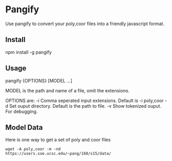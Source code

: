 # Pangify
Use pangify to convert your poly,coor files into a
friendly javascript format.

## Install
npm install -g pangify

## Usage
pangify {OPTIONS} [MODEL ...]

MODEL is the path and name of a file, omit the extensions.

OPTIONS are:
	-i      Comma seperated input extensions. Default is -i poly,coor
	-d      Set ouput directory. Default is the path to file.
	-v      Show tokenized ouput. For debugging.

## Model Data
Here is one way to get a set of poly and coor files

`wget -A poly,coor -m -nd https://users.soe.ucsc.edu/~pang/160/s15/data/`
